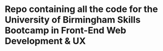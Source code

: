 # Repo containing all the code for the University of Birmingham Skills Bootcamp in Front-End Web Development & UX
